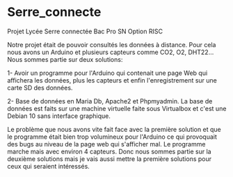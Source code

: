 # Serre_connecte
Projet Lycée Serre connectée Bac Pro SN Option RISC

Notre projet était de pouvoir consultés les données à distance. Pour cela nous avons un Arduino et plusieurs capteurs comme CO2, O2, DHT22... Nous sommes partie sur deux solutions:

1- Avoir un programme pour l'Arduino qui contenait une page Web qui affichera les données, plus les capteurs et enfin l'enregistrement sur une carte SD des données.

2- Base de données en Maria Db, Apache2 et Phpmyadmin. La base de données est faits sur une machine virtuelle faite sous Virtualbox et c'est une Debian 10 sans interface graphique.

Le problème que nous avons vite fait face avec la première solution et que le programme était bien trop volumineux pour l'Arduino ce qui provoquait des bugs au niveau de la page web qui s'afficher mal. Le programme marche mais avec environ 4 capteurs. Donc nous sommes partie sur la deuxième solutions mais je vais aussi mettre la première solutions pour ceux qui seraient intéressés.
